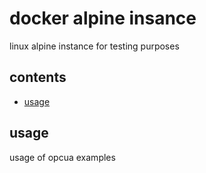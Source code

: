 <!-- omit in toc -->
# docker alpine insance

linux alpine instance for testing purposes

<!-- omit in toc -->
## contents

- [usage](#usage)

## usage

usage of opcua examples
